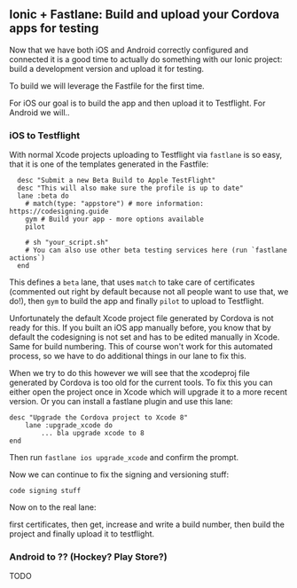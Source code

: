 ## Ionic + Fastlane: Build and upload your Cordova apps for testing

Now that we have both iOS and Android correctly configured and connected it is a good time to actually do something with our Ionic project: build a development version and upload it for testing.

To build we will leverage the Fastfile for the first time.

For iOS our goal is to build the app and then upload it to Testflight.
For Android we will..

### iOS to Testflight

With normal Xcode projects uploading to Testflight via `fastlane` is so easy, that it is one of the templates generated in the Fastfile:

```
  desc "Submit a new Beta Build to Apple TestFlight"
  desc "This will also make sure the profile is up to date"
  lane :beta do
    # match(type: "appstore") # more information: https://codesigning.guide
    gym # Build your app - more options available
    pilot

    # sh "your_script.sh"
    # You can also use other beta testing services here (run `fastlane actions`)
  end
```

This defines a `beta` lane, that uses `match` to take care of certificates (commented out right by default because not all people want to use that, we do!), then `gym` to build the app and finally `pilot` to upload to Testflight.

Unfortunately the default Xcode project file generated by Cordova is not ready for this. If you built an iOS app manually before, you know that by default the codesigning is not set and has to be edited manually in Xcode. Same for build numbering. This of course won't work for this automated process, so we have to do additional things in our lane to fix this. 

When we try to do this however we will see that the xcodeproj file generated by Cordova is too old for the current tools. To fix this you can either open the project once in Xcode which will upgrade it to a more recent version. Or you can install a fastlane plugin and use this lane:

```
desc "Upgrade the Cordova project to Xcode 8"
	lane :upgrade_xcode do
        ... bla upgrade xcode to 8
end
```

Then run `fastlane ios upgrade_xcode` and confirm the prompt.

Now we can continue to fix the signing and versioning stuff:

```
code signing stuff
```

Now on to the real lane:

first certificates, then get, increase and write a build number, then build the project and finally upload it to testflight.

### Android to ?? (Hockey? Play Store?)

TODO
